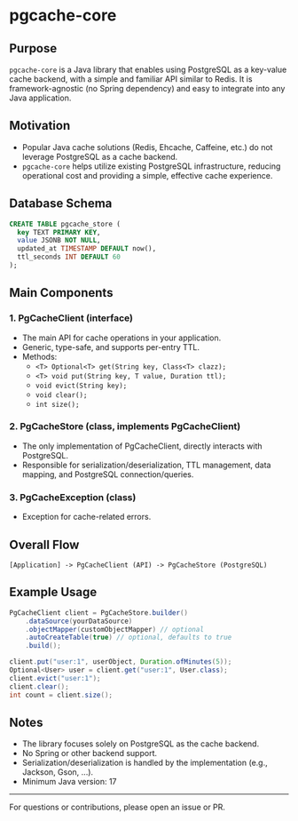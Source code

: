 # pgcache-core

## Purpose
`pgcache-core` is a Java library that enables using PostgreSQL as a key-value cache backend, with a simple and familiar API similar to Redis. It is framework-agnostic (no Spring dependency) and easy to integrate into any Java application.

## Motivation
- Popular Java cache solutions (Redis, Ehcache, Caffeine, etc.) do not leverage PostgreSQL as a cache backend.
- `pgcache-core` helps utilize existing PostgreSQL infrastructure, reducing operational cost and providing a simple, effective cache experience.

## Database Schema
```sql
CREATE TABLE pgcache_store (
  key TEXT PRIMARY KEY,
  value JSONB NOT NULL,
  updated_at TIMESTAMP DEFAULT now(),
  ttl_seconds INT DEFAULT 60
);
```

## Main Components

### 1. PgCacheClient (interface)
- The main API for cache operations in your application.
- Generic, type-safe, and supports per-entry TTL.
- Methods:
  - `<T> Optional<T> get(String key, Class<T> clazz);`
  - `<T> void put(String key, T value, Duration ttl);`
  - `void evict(String key);`
  - `void clear();`
  - `int size();`

### 2. PgCacheStore (class, implements PgCacheClient)
- The only implementation of PgCacheClient, directly interacts with PostgreSQL.
- Responsible for serialization/deserialization, TTL management, data mapping, and PostgreSQL connection/queries.

### 3. PgCacheException (class)
- Exception for cache-related errors.

## Overall Flow
```
[Application] -> PgCacheClient (API) -> PgCacheStore (PostgreSQL)
```

## Example Usage
```java
PgCacheClient client = PgCacheStore.builder()
    .dataSource(yourDataSource)
    .objectMapper(customObjectMapper) // optional
    .autoCreateTable(true) // optional, defaults to true
    .build();

client.put("user:1", userObject, Duration.ofMinutes(5));
Optional<User> user = client.get("user:1", User.class);
client.evict("user:1");
client.clear();
int count = client.size();
```

## Notes
- The library focuses solely on PostgreSQL as the cache backend.
- No Spring or other backend support.
- Serialization/deserialization is handled by the implementation (e.g., Jackson, Gson, ...).
- Minimum Java version: 17

---

For questions or contributions, please open an issue or PR.
